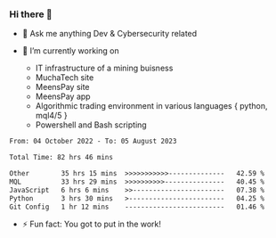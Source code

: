 ### Hi there 👋

- 💬 Ask me anything Dev & Cybersecurity related

- 🔭 I’m currently working on 
     - IT infrastructure of a mining buisness
     - MuchaTech site
     - MeensPay site
     - MeensPay app
     - Algorithmic trading environment in various languages { python, mql4/5 }
     - Powershell and Bash scripting 
 
 
<!--START_SECTION:waka-->

```txt
From: 04 October 2022 - To: 05 August 2023

Total Time: 82 hrs 46 mins

Other        35 hrs 15 mins  >>>>>>>>>>>--------------   42.59 %
MQL          33 hrs 29 mins  >>>>>>>>>>---------------   40.45 %
JavaScript   6 hrs 6 mins    >>-----------------------   07.38 %
Python       3 hrs 30 mins   >------------------------   04.25 %
Git Config   1 hr 12 mins    -------------------------   01.46 %
```

<!--END_SECTION:waka-->


- ⚡ Fun fact: You got to put in the work!

<!--
**oswaldmotape/oswaldmotape** is a ✨ _special_ ✨ repository because its `README.md` (this file) appears on your GitHub profile.

Here are some ideas to get you started:

- 🔭 I’m currently working on ...
- 🌱 I’m currently learning ...
- 👯 I’m looking to collaborate on ...
- 🤔 I’m looking for help with ...
- 💬 Ask me about ...
- 📫 How to reach me: ...
- 😄 Pronouns: ...
- ⚡ Fun fact: ...
-->
